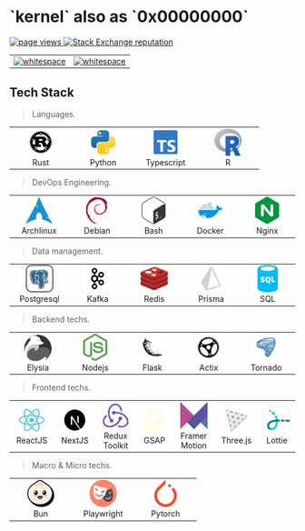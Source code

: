 <h1 align="left" id="macropower-title">`kernel` also as `0x00000000`</h1>
<p align="left">
  <a href="https://github.com/whitespace-v/whitespace-v">
    <img src="https://komarev.com/ghpvc/?username=whitespace-v" alt="page views" />
  </a>
  <a href="https://stackoverflow.com/users/19308608">
    <img alt="Stack Exchange reputation" src="https://img.shields.io/stackexchange/stackoverflow/r/19308608?color=orange&label=reputation&logo=stackoverflow">
  </a>
</p>

<table>
<tr>
<td>
<a href="#whitespace-v-title">
<img src="https://github-readme-stats.vercel.app/api/top-langs/?username=whitespace-v&hide=javascript,html,css,scss&show_icons=true&theme=radical" alt="whitespace" />
</a>
</td>
<td>
<a href="#whitespace-v-title">
<img src="https://github-readme-stats.vercel.app/api?username=whitespace-v&show_icons=true&theme=radical" alt="whitespace" />
</a>
</td>
</tr>
</table>
<p align="center" class="boxes">

</p>

<h2 align="left" id="whitespace-v-tech">Tech Stack</h2>

> Languages.

<table>
  <tr>
    <td align="center" width="96">
      <a href="#whitespace-v-tech">
        <img src="./img/langs/rust.svg" width="48" height="48" alt="Rust" />
      </a>
      <br>Rust
    </td>
    <td align="center" width="96">
      <a href="#whitespace-v-tech">
        <img src="./img/langs/python.svg" width="48" height="48" alt="Python" />
      </a>
      <br>Python
    </td>
    <td align="center" width="96">
      <a href="#whitespace-v-tech">
        <img src="./img/langs/typescript.svg" width="48" height="48" alt="Typescript" />
      </a>
      <br>Typescript
    </td>
    <td align="center" width="96">
      <a href="#whitespace-v-tech">
        <img src="./img/langs/r.svg" width="48" height="48" alt="R" />
      </a>
      <br>R
    </td>
  </tr>
</table>

> DevOps Engineering.

<table>
  <tr>
    <td align="center" width="96">
      <a href="#whitespace-v-tech">
        <img src="./img/devops/archlinux.svg" width="48" height="48" alt="Archlinux" />
      </a>
      <br>Archlinux
    </td>
    <td align="center" width="96">
      <a href="#whitespace-v-tech">
        <img src="./img/devops/debian.svg" width="48" height="48" alt="Debian" />
      </a>
      <br>Debian
    </td>
    <td align="center" width="96">
      <a href="#whitespace-v-tech">
        <img src="./img/devops/bash.svg" width="48" height="48" alt="Bash" />
      </a>
      <br>Bash
    </td>
    <td align="center" width="96">
      <a href="#whitespace-v-tech">
        <img src="./img/devops/docker.svg" width="48" height="48" alt="Docker" />
      </a>
      <br>Docker
    </td>
    <td align="center" width="96">
      <a href="#whitespace-v-tech">
        <img src="./img/devops/nginx.svg" width="48" height="48" alt="Nginx" />
      </a>
      <br>Nginx
    </td>
  </tr>
</table>

> Data management.

<table>
 <tr>
    <td align="center" width="96">
      <a href="#whitespace-v-tech">
        <img src="./img/data/postgresql.svg" width="48" height="48" alt="Postgresql" />
      </a>
      <br>Postgresql
    </td>
    <td align="center" width="96">
      <a href="#whitespace-v-tech">
        <img src="./img/data/kafka.svg" width="48" height="48" alt="Kafka" />
      </a>
      <br>Kafka
    </td>
    <td align="center" width="96">
      <a href="#whitespace-v-tech">
        <img src="./img/data/redis.svg" width="48" height="48" alt="Redis" />
      </a>
      <br>Redis
    </td>
    <td align="center" width="96">
      <a href="#whitespace-v-tech">
        <img src="./img/data/prisma.svg" width="48" height="48" alt="Prisma" />
      </a>
      <br>Prisma
    </td>
    <td align="center" width="96">
      <a href="#whitespace-v-tech">
        <img src="./img/data/sql.svg" width="48" height="48" alt="SQL" />
      </a>
      <br>SQL
    </td>
  </tr>
</table>

> Backend techs.

<table>
 <tr>
    <td align="center" width="96">
      <a href="#whitespace-v-tech">
        <img src="./img/back/elysia.svg" width="48" height="48" alt="Elysia" />
      </a>
      <br>Elysia
    </td>
    <td align="center" width="96">
      <a href="#whitespace-v-tech">
        <img src="./img/back/nodejs.svg" width="48" height="48" alt="Nodejs" />
      </a>
      <br>Nodejs
    </td>
    <td align="center" width="96">
      <a href="#whitespace-v-tech">
        <img src="./img/back/flask.svg" width="48" height="48" alt="Flask" />
      </a>
      <br>Flask
    </td>
    <td align="center" width="96">
      <a href="#whitespace-v-tech">
        <img src="./img/back/actix.svg" width="48" height="48" alt="Actix" />
      </a>
      <br>Actix
    </td>
    <td align="center" width="96">
      <a href="#whitespace-v-tech">
        <img src="./img/back/tornado.svg" width="48" height="48" alt="Tornado" />
      </a>
      <br>Tornado
    </td>
  </tr>
</table>

> Frontend techs.

<table>
 <tr>
    <td align="center" width="96">
      <a href="#whitespace-v-tech">
        <img src="./img/front/react.svg" width="48" height="48" alt="ReactJS" />
      </a>
      <br>ReactJS
    </td>
    <td align="center" width="96">
      <a href="#whitespace-v-tech">
        <img src="./img/front/nextjs.svg" width="48" height="48" alt="NextJS" />
      </a>
      <br>NextJS
    </td>
    <td align="center" width="96">
      <a href="#whitespace-v-tech">
        <img src="./img/front/redux.svg" width="48" height="48" alt="Redux Toolkit" />
      </a>
      <br>Redux Toolkit
    </td>
    <td align="center" width="96">
      <a href="#whitespace-v-tech">
        <img src="./img/front/gsap.svg" width="48" height="48" alt="GSAP" />
      </a>
      <br>GSAP
    </td>
    <td align="center" width="96">
      <a href="#whitespace-v-tech">
        <img src="./img/front/framerm.svg" width="48" height="48" alt="Framer Motion" />
      </a>
      <br>Framer Motion
    </td>
    <td align="center" width="96">
      <a href="#whitespace-v-tech">
        <img src="./img/front/threejs.svg" width="48" height="48" alt="Three js" />
      </a>
      <br>Three.js
    </td>
    <td align="center" width="96">
      <a href="#whitespace-v-tech">
        <img src="./img/front/lottie.svg" width="48" height="48" alt="Lottie" />
      </a>
      <br>Lottie
    </td>
  </tr>
</table>

> Macro & Micro techs.

<table>
 <tr>
    <td align="center" width="96">
      <a href="#whitespace-v-tech">
        <img src="./img/tech/bun.svg" width="48" height="48" alt="Bun" />
      </a>
      <br>Bun
    </td>
    <td align="center" width="96">
      <a href="#whitespace-v-tech">
        <img src="./img/tech/playwright.svg" width="48" height="48" alt="Playwright" />
      </a>
      <br>Playwright
    </td>
    <td align="center" width="96">
      <a href="#whitespace-v-tech">
        <img src="./img/tech/pytorch.svg" width="48" height="48" alt="Pytorch" />
      </a>
      <br>Pytorch
    </td>
  </tr>
</table>


